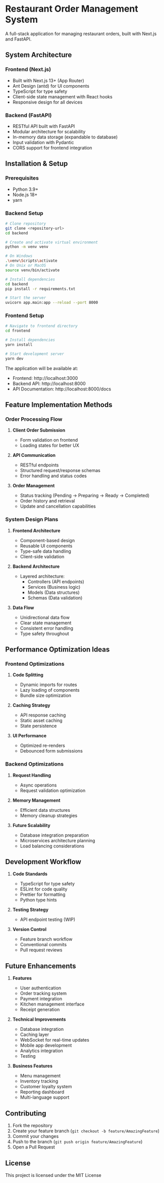 # Restaurant Order Management System

A full-stack application for managing restaurant orders, built with Next.js and FastAPI.

## System Architecture

### Frontend (Next.js)
- Built with Next.js 13+ (App Router)
- Ant Design (antd) for UI components
- TypeScript for type safety
- Client-side state management with React hooks
- Responsive design for all devices

### Backend (FastAPI)
- RESTful API built with FastAPI
- Modular architecture for scalability
- In-memory data storage (expandable to database)
- Input validation with Pydantic
- CORS support for frontend integration

## Installation & Setup

### Prerequisites
- Python 3.9+
- Node.js 18+
- yarn

### Backend Setup
```bash
# Clone repository
git clone <repository-url>
cd backend

# Create and activate virtual environment
python -m venv venv

# On Windows
.\venv\Scripts\activate
# On Unix or MacOS
source venv/bin/activate

# Install dependencies
cd backend
pip install -r requirements.txt

# Start the server
uvicorn app.main:app --reload --port 8000
```

### Frontend Setup
```bash
# Navigate to frontend directory
cd frontend

# Install dependencies
yarn install

# Start development server
yarn dev
```

The application will be available at:
- Frontend: http://localhost:3000
- Backend API: http://localhost:8000
- API Documentation: http://localhost:8000/docs

## Feature Implementation Methods

### Order Processing Flow
1. **Client Order Submission**
   - Form validation on frontend
   - Loading states for better UX

2. **API Communication**
   - RESTful endpoints
   - Structured request/response schemas
   - Error handling and status codes

3. **Order Management**
   - Status tracking (Pending → Preparing → Ready → Completed)
   - Order history and retrieval
   - Update and cancellation capabilities

### System Design Plans

1. **Frontend Architecture**
   - Component-based design
   - Reusable UI components
   - Type-safe data handling
   - Client-side validation

2. **Backend Architecture**
   - Layered architecture:
     - Controllers (API endpoints)
     - Services (Business logic)
     - Models (Data structures)
     - Schemas (Data validation)

3. **Data Flow**
   - Unidirectional data flow
   - Clear state management
   - Consistent error handling
   - Type safety throughout

## Performance Optimization Ideas

### Frontend Optimizations
1. **Code Splitting**
   - Dynamic imports for routes
   - Lazy loading of components
   - Bundle size optimization

2. **Caching Strategy**
   - API response caching
   - Static asset caching
   - State persistence

3. **UI Performance**
   - Optimized re-renders
   - Debounced form submissions

### Backend Optimizations
1. **Request Handling**
   - Async operations
   - Request validation optimization

2. **Memory Management**
   - Efficient data structures
   - Memory cleanup strategies

3. **Future Scalability**
   - Database integration preparation
   - Microservices architecture planning
   - Load balancing considerations

## Development Workflow

1. **Code Standards**
   - TypeScript for type safety
   - ESLint for code quality
   - Prettier for formatting
   - Python type hints

2. **Testing Strategy**
   - API endpoint testing (WIP)

3. **Version Control**
   - Feature branch workflow
   - Conventional commits
   - Pull request reviews

## Future Enhancements

1. **Features**
   - User authentication
   - Order tracking system
   - Payment integration
   - Kitchen management interface
   - Receipt generation

2. **Technical Improvements**
   - Database integration
   - Caching layer
   - WebSocket for real-time updates
   - Mobile app development
   - Analytics integration
   - Testing

3. **Business Features**
   - Menu management
   - Inventory tracking
   - Customer loyalty system
   - Reporting dashboard
   - Multi-language support

## Contributing

1. Fork the repository
2. Create your feature branch (`git checkout -b feature/AmazingFeature`)
3. Commit your changes
4. Push to the branch (`git push origin feature/AmazingFeature`)
5. Open a Pull Request

## License

This project is licensed under the MIT License